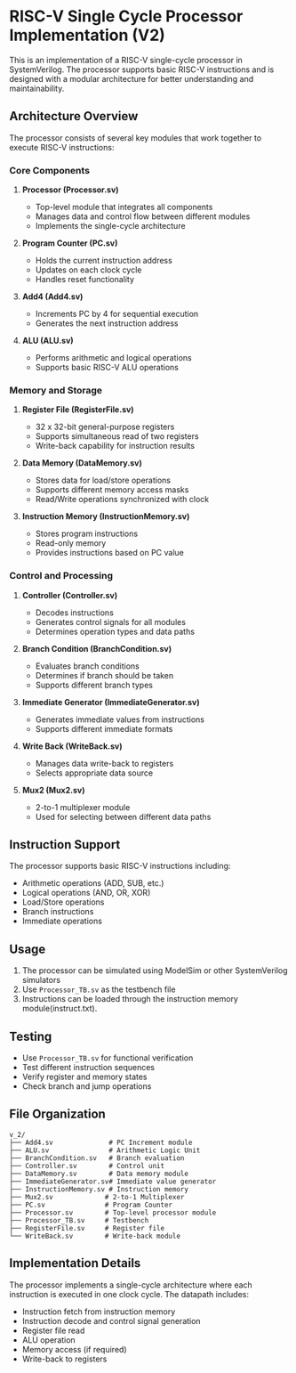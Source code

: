 # RISC-V Single Cycle Processor Implementation (V2)

This is an implementation of a RISC-V single-cycle processor in SystemVerilog. The processor supports basic RISC-V instructions and is designed with a modular architecture for better understanding and maintainability.

## Architecture Overview

The processor consists of several key modules that work together to execute RISC-V instructions:

### Core Components

1. **Processor (Processor.sv)**
   - Top-level module that integrates all components
   - Manages data and control flow between different modules
   - Implements the single-cycle architecture

2. **Program Counter (PC.sv)**
   - Holds the current instruction address
   - Updates on each clock cycle
   - Handles reset functionality

3. **Add4 (Add4.sv)**
   - Increments PC by 4 for sequential execution
   - Generates the next instruction address

4. **ALU (ALU.sv)**
   - Performs arithmetic and logical operations
   - Supports basic RISC-V ALU operations

### Memory and Storage

1. **Register File (RegisterFile.sv)**
   - 32 x 32-bit general-purpose registers
   - Supports simultaneous read of two registers
   - Write-back capability for instruction results

2. **Data Memory (DataMemory.sv)**
   - Stores data for load/store operations
   - Supports different memory access masks
   - Read/Write operations synchronized with clock

3. **Instruction Memory (InstructionMemory.sv)**
   - Stores program instructions
   - Read-only memory
   - Provides instructions based on PC value

### Control and Processing

1. **Controller (Controller.sv)**
   - Decodes instructions
   - Generates control signals for all modules
   - Determines operation types and data paths

2. **Branch Condition (BranchCondition.sv)**
   - Evaluates branch conditions
   - Determines if branch should be taken
   - Supports different branch types

3. **Immediate Generator (ImmediateGenerator.sv)**
   - Generates immediate values from instructions
   - Supports different immediate formats

4. **Write Back (WriteBack.sv)**
   - Manages data write-back to registers
   - Selects appropriate data source

5. **Mux2 (Mux2.sv)**
   - 2-to-1 multiplexer module
   - Used for selecting between different data paths

## Instruction Support

The processor supports basic RISC-V instructions including:
- Arithmetic operations (ADD, SUB, etc.)
- Logical operations (AND, OR, XOR)
- Load/Store operations
- Branch instructions
- Immediate operations

## Usage

1. The processor can be simulated using ModelSim or other SystemVerilog simulators
2. Use `Processor_TB.sv` as the testbench file
3. Instructions can be loaded through the instruction memory module(instruct.txt).

## Testing

- Use `Processor_TB.sv` for functional verification
- Test different instruction sequences
- Verify register and memory states
- Check branch and jump operations

## File Organization

```
v_2/
├── Add4.sv              # PC Increment module
├── ALU.sv               # Arithmetic Logic Unit
├── BranchCondition.sv   # Branch evaluation
├── Controller.sv        # Control unit
├── DataMemory.sv        # Data memory module
├── ImmediateGenerator.sv# Immediate value generator
├── InstructionMemory.sv # Instruction memory
├── Mux2.sv             # 2-to-1 Multiplexer
├── PC.sv               # Program Counter
├── Processor.sv        # Top-level processor module
├── Processor_TB.sv     # Testbench
├── RegisterFile.sv     # Register file
└── WriteBack.sv        # Write-back module
```

## Implementation Details

The processor implements a single-cycle architecture where each instruction is executed in one clock cycle. The datapath includes:
- Instruction fetch from instruction memory
- Instruction decode and control signal generation
- Register file read
- ALU operation
- Memory access (if required)
- Write-back to registers

